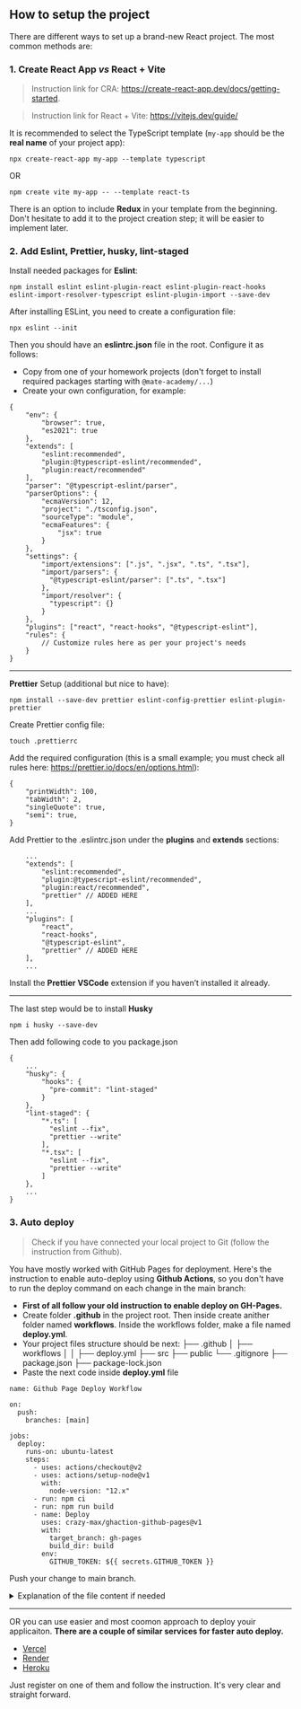 ## How to setup the project
There are different ways to set up a brand-new React project. The most common methods are:

### 1. Create React App _vs_ React + Vite
> Instruction link for CRA: https://create-react-app.dev/docs/getting-started.

> Instruction link for React + Vite: https://vitejs.dev/guide/

It is recommended to select the TypeScript template (`my-app` should be the **real name** of your project app):
```
npx create-react-app my-app --template typescript
```
OR
```
npm create vite my-app -- --template react-ts
```

There is an option to include **Redux** in your template from the beginning. Don't hesitate to add it to the project creation step; it will be easier to implement later.

### 2. Add Eslint, Prettier, husky, lint-staged
Install needed packages for **Eslint**:
```
npm install eslint eslint-plugin-react eslint-plugin-react-hooks eslint-import-resolver-typescript eslint-plugin-import --save-dev
```
After installing ESLint, you need to create a configuration file:
```
npx eslint --init
```
Then you should have an **eslintrc.json** file in the root. Configure it as follows:
- Copy from one of your homework projects (don't forget to install required packages starting with `@mate-academy/...`)
- Create your own configuration, for example:
```
{
    "env": {
        "browser": true,
        "es2021": true
    },
    "extends": [
        "eslint:recommended",
        "plugin:@typescript-eslint/recommended",
        "plugin:react/recommended"
    ],
    "parser": "@typescript-eslint/parser",
    "parserOptions": {
        "ecmaVersion": 12,
        "project": "./tsconfig.json",
        "sourceType": "module",
        "ecmaFeatures": {
            "jsx": true
        }
    },
    "settings": {
        "import/extensions": [".js", ".jsx", ".ts", ".tsx"],
        "import/parsers": {
          "@typescript-eslint/parser": [".ts", ".tsx"]
        },
        "import/resolver": {
          "typescript": {}
        }
    },
    "plugins": ["react", "react-hooks", "@typescript-eslint"],
    "rules": {
        // Customize rules here as per your project's needs
    }
}
```

----
**Prettier** Setup (additional but nice to have):
```
npm install --save-dev prettier eslint-config-prettier eslint-plugin-prettier
```
Create Prettier config file:
```
touch .prettierrc
```
Add the required configuration (this is a small example; you must check all rules here: https://prettier.io/docs/en/options.html):
```
{
    "printWidth": 100,
    "tabWidth": 2,
    "singleQuote": true,
    "semi": true,
}
```
Add Prettier to the .eslintrc.json under the **plugins** and **extends** sections:
```
    ...
    "extends": [
        "eslint:recommended",
        "plugin:@typescript-eslint/recommended",
        "plugin:react/recommended",
        "prettier" // ADDED HERE
    ],
    ...
    "plugins": [
        "react",
        "react-hooks",
        "@typescript-eslint",
        "prettier" // ADDED HERE
    ],
    ...
```
Install the **Prettier VSCode** extension if you haven’t installed it already.

----
The last step would be to install **Husky**
```
npm i husky --save-dev
```
Then add following code to you package.json
```
{
    ...
    "husky": {
        "hooks": {
          "pre-commit": "lint-staged"
        }
    },
    "lint-staged": {
        "*.ts": [
          "eslint --fix",
          "prettier --write"
        ],
        "*.tsx": [
          "eslint --fix",
          "prettier --write"
        ]
    },
    ...
}
```

### 3. Auto deploy
> Check if you have connected your local project to Git (follow the instruction from Github).

You have mostly worked with GitHub Pages for deployment. Here's the instruction to enable auto-deploy using **Github Actions**, so you don't have to run the deploy command on each change in the main branch:
- **First of all follow your old instruction to enable deploy on GH-Pages.**
- Create folder **.github** in the project root. Then inside create anither folder named **workflows**. Inside the workflows folder, make a file named **deploy.yml**.
- Your project files structure should be next:
├── .github
│   ├── workflows
│   │   ├── deploy.yml
├── src
├── public
└── .gitignore
├── package.json
├── package-lock.json
- Paste the next code inside **deploy.yml** file
```
name: Github Page Deploy Workflow

on:
  push:
    branches: [main]

jobs:
  deploy:
    runs-on: ubuntu-latest
    steps:
      - uses: actions/checkout@v2
      - uses: actions/setup-node@v1
        with:
          node-version: "12.x"
      - run: npm ci
      - run: npm run build
      - name: Deploy
        uses: crazy-max/ghaction-github-pages@v1
        with:
          target_branch: gh-pages
          build_dir: build
        env:
          GITHUB_TOKEN: ${{ secrets.GITHUB_TOKEN }}
```
Push your change to main branch.
<details>
  <summary>Explanation of the file content if needed</summary>
  - We are having a Github action named Github Page Deploy Workflow.
  - The Github action gets triggered on push action on the main branch.
  - We are having a job named deploy, we are running this on a ubuntu-latest system somewhere using cloud.
  - Uses refer to the Github repositories we are using to run the commands which we will take a look at soon.
  - We are using Node.js version “12.x”. We then run the commands
        1. npm ci - Equivalent to npm install which installs all the dependencies.
        2. npm run build - Which builds the build folder.
  - We then deploy the project to the gh-pages branch by providing the directory as the build folder.
  - Last but not the least, we authenticate the Github actions workflow using secret GITHUB_TOKEN.
</details>

----

OR you can use easier and most coomon approach to deploy youir applicaiton.
**There are a couple of similar services for faster auto deploy.**
- [Vercel](https://vercel.com)
- [Render](https://render.com/)
- [Heroku](https://www.heroku.com/)

Just register on one of them and follow the instruction. It's very clear and straight forward.




